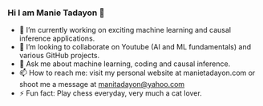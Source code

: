 ### Hi I am Manie Tadayon 👋

- 🔭 I’m currently working on exciting machine learning and causal inference applications.
- 👯 I’m looking to collaborate on Youtube (AI and ML fundamentals) and various GitHub projects.
- 💬 Ask me about machine learning, coding and causal inference.
- 📫 How to reach me: visit my personal website at manietadayon.com or shoot me a message at manitadayon@yahoo.com
- ⚡ Fun fact: Play chess everyday, very much a cat lover.

